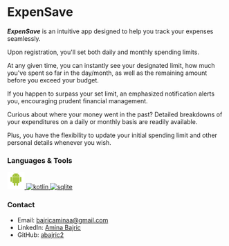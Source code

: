 # ExpenSave
***ExpenSave*** is an intuitive app designed to help you track your expenses seamlessly. 

Upon registration, you'll set both daily and monthly spending limits. 

At any given time, you can instantly see your designated limit, how much you've spent so far in the day/month, as well as the remaining amount before you exceed your budget. 

If you happen to surpass your set limit, an emphasized notification alerts you, encouraging prudent financial management. 

Curious about where your money went in the past? Detailed breakdowns of your expenditures on a daily or monthly basis are readily available. 

Plus, you have the flexibility to update your initial spending limit and other personal details whenever you wish.
### Languages & Tools
<p align="left"> <a href="https://developer.android.com" target="_blank" rel="noreferrer"> <img src="https://raw.githubusercontent.com/devicons/devicon/master/icons/android/android-original-wordmark.svg" alt="android" width="40" height="40"/> </a> <a href="https://kotlinlang.org" target="_blank" rel="noreferrer"> <img src="https://www.vectorlogo.zone/logos/kotlinlang/kotlinlang-icon.svg" alt="kotlin" width="40" height="40"/> </a> <a href="https://www.sqlite.org/" target="_blank" rel="noreferrer"> <img src="https://www.vectorlogo.zone/logos/sqlite/sqlite-icon.svg" alt="sqlite" width="40" height="40"/> </a> </p>

### Contact
- Email: [bajricaminaa@gmail.com](mailto:bajricaminaa@gmail.com)
- LinkedIn: [Amina Bajric](https://www.linkedin.com/in/amina-bajric-b75619291/)
- GitHub: [abajric2](https://github.com/abajric2/)







